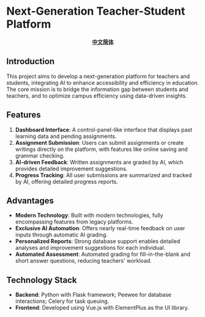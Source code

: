 # Next-Generation Teacher-Student Platform

<div align="center">
  
[**中文简体**](./README.md)

</div>

## Introduction
This project aims to develop a next-generation platform for teachers and students, integrating AI to enhance accessibility and efficiency in education. The core mission is to bridge the information gap between students and teachers, and to optimize campus efficiency using data-driven insights.

## Features
1. **Dashboard Interface**: A control-panel-like interface that displays past learning data and pending assignments.
2. **Assignment Submission**: Users can submit assignments or create writings directly on the platform, with features like online saving and grammar checking.
3. **AI-driven Feedback**: Written assignments are graded by AI, which provides detailed improvement suggestions.
4. **Progress Tracking**: All user submissions are summarized and tracked by AI, offering detailed progress reports.

## Advantages
- **Modern Technology**: Built with modern technologies, fully encompassing features from legacy platforms.
- **Exclusive AI Automation**: Offers nearly real-time feedback on user inputs through automatic AI grading.
- **Personalized Reports**: Strong database support enables detailed analyses and improvement suggestions for each individual.
- **Automated Assessment**: Automated grading for fill-in-the-blank and short answer questions, reducing teachers' workload.

## Technology Stack
- **Backend**: Python with Flask framework; Peewee for database interactions; Celery for task queuing.
- **Frontend**: Developed using Vue.js with ElementPlus as the UI library.
